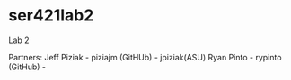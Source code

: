 # ser421lab2

Lab 2

Partners:
Jeff Piziak - piziajm (GitHUb) - jpiziak(ASU)
Ryan Pinto - rypinto (GitHub) - 